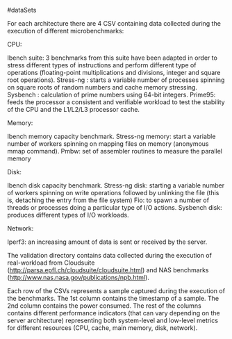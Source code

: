 #dataSets

For each architecture there are 4 CSV containing data collected during the execution of different microbenchmarks:

CPU: 

  Ibench suite: 3 benchmarks from this suite have been adapted in order to stress different types of instructions and perform different type of operations (floating-point multiplications and divisions, integer and square root operations).
  Stress-ng : starts a variable number of processes spinning on square roots of random numbers and cache memory stressing.
  Sysbench : calculation of prime numbers using 64-bit integers.
  Prime95: feeds the processor a consistent and verifiable workload to test the stability of the CPU and the L1/L2/L3 processor cache. 

Memory:

  Ibench memory capacity benchmark.
  Stress-ng memory: start a variable number of workers spinning on mapping files on memory (anonymous mmap command).
  Pmbw: set of assembler routines to measure the parallel memory
  
Disk:

  Ibench disk capacity benchmark.
  Stress-ng disk: starting a variable number of workers spinning on write operations followed by unlinking the file (this is, detaching the entry from the file system)
  Fio: to spawn a number of threads or processes doing a particular type of I/O actions.
  Sysbench disk: produces different types of I/O workloads.

Network:

  Iperf3: an increasing amount of data is sent or received by the server.

The validation directory contains data collected during the execution of real-workload from Cloudsuite (http://parsa.epfl.ch/cloudsuite/cloudsuite.html) and  NAS benchmarks (http://www.nas.nasa.gov/publications/npb.html).


Each row of the CSVs represents a sample captured during the execution of the benchmarks.
The 1st column contains the timestamp of a sample. 
The 2nd column contains the power consumed. 
The rest of the columns contains different performance indicators (that can vary depending on the server architecture) representing both system-level and low-level metrics for different resources (CPU, cache, main memory, disk, network).

